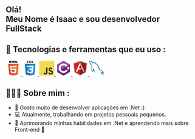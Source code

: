 <h2 align="left">
 <abc>
  <br>Olá! 
  <br> Meu Nome é Isaac e sou desenvolvedor FullStack <br>
 </abc>
</h2> 
<h2 align="left">🔧 Tecnologias e ferramentas que eu uso :</h2>
<p align="left">
    <a href="https://www.w3schools.com/html/" target="_blank"> <img src="https://raw.githubusercontent.com/devicons/devicon/master/icons/html5/html5-original-wordmark.svg" alt="html5" width="40" height="40"/> </a>
    <a href="https://www.w3schools.com/css/" target="_blank"> <img src="https://raw.githubusercontent.com/devicons/devicon/master/icons/css3/css3-original-wordmark.svg" alt="css3" width="40" height="40"/> </a>
 <a href="https://developer.mozilla.org/en-US/docs/Web/JavaScript" target="_blank"> <img src="https://raw.githubusercontent.com/devicons/devicon/master/icons/javascript/javascript-original.svg" alt="javascript" width="40" height="40"/> </a>
<a href="https://learn.microsoft.com/pt-br/dotnet/csharp/" target="_blank"> <img src="https://raw.githubusercontent.com/devicons/devicon/master/icons/csharp/csharp-original.svg" alt="CSHARP" width="40" height="40"/> </a>
<a href="https://angular.io/" target="_blank"> <img src="https://raw.githubusercontent.com/devicons/devicon/master/icons/angularjs/angularjs-original.svg" alt="angularjs" width="40" height="40"/> </a>
<a href="https://www.mysql.com" target="_blank"> <img src="https://raw.githubusercontent.com/devicons/devicon/master/icons/mysql/mysql-original.svg" alt="MySql" width="40" height="40"/></a>


<h2 align="left">👨🏻‍💻 Sobre mim :</h2>

- 🤵 Gosto muito de desenvolver aplicações em .Net :)
- 💻 Atualmente, trabalhando em projetos pessoais pequenos.
- 🚀 Aprimorando minhas habilidades em .Net e aprendendo mais sobre Front-end 🚀
